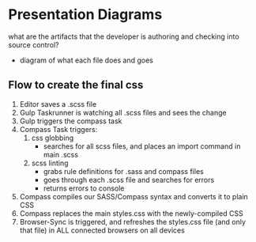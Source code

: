 # Presentation Diagrams
what are the artifacts that the developer is authoring and checking into source control?

* diagram of what each file does and goes

## Flow to create the final css

1. Editor saves a .scss file
2. Gulp Taskrunner is watching all .scss files and sees the change
3. Gulp triggers the compass task
4. Compass Task triggers:
	1. css globbing
		* searches for all scss files, and places an import command in main .scss
	2. scss linting
		* grabs rule definitions for .sass and compass files
		* goes through each .scss file and searches for errors
		* returns errors to console
5. Compass compiles our SASS/Compass syntax and converts it to plain CSS
6. Compass replaces the main styles.css with the newly-compiled CSS
7. Browser-Sync is triggered, and refreshes the styles.css file (and only that file) in ALL connected browsers on all devices